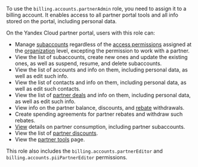 To use the `billing.accounts.partnerAdmin` role, you need to assign it to a billing account. It enables access to all partner portal tools and all info stored on the portal, including personal data.

On the Yandex Cloud partner portal, users with this role can:
* Manage [subaccounts](../../../partner/terms.md#sub-account) regardless of the [access permissions](../../../iam/concepts/access-control/index.md) assigned at the [organization](../../../overview/roles-and-resources.md) level, excepting the permission to work with a partner.
* View the list of subaccounts, create new ones and update the existing ones, as well as suspend, resume, and delete subaccounts.
* View the list of accounts and info on them, including personal data, as well as edit such info.
* View the list of contacts and info on them, including personal data, as well as edit such contacts.
* View the list of [partner deals](../../../partner/terms.md#deal-reg) and info on them, including personal data, as well as edit such info.
* View info on the partner balance, discounts, and [rebate](../../../partner/terms.md#rebate) withdrawals.
* Create spending agreements for partner rebates and withdraw such rebates.
* [View](../../../partner/operations/get-client-stat.md) details on partner consumption, including partner subaccounts.
* View the list of [partner discounts](../../../partner/portal.md#premium).
* View the [partner tools](../../../partner/program/var-tools.md) page.

This role also includes the `billing.accounts.partnerEditor` and `billing.accounts.piiPartnerEditor` permissions.